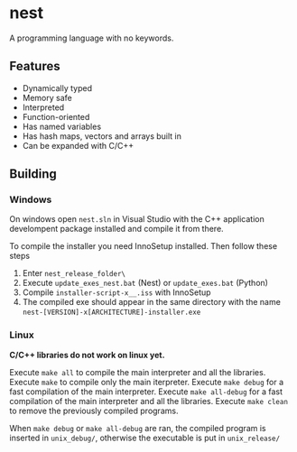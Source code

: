 # nest
A programming language with no keywords.

## Features
- Dynamically typed
- Memory safe
- Interpreted
- Function-oriented
- Has named variables
- Has hash maps, vectors and arrays built in
- Can be expanded with C/C++

## Building

### Windows

On windows open `nest.sln` in Visual Studio with the C++ application develompent
package installed and compile it from there.

To compile the installer you need InnoSetup installed. Then follow these steps
1. Enter `nest_release_folder\`
2. Execute `update_exes_nest.bat` (Nest) or `update_exes.bat` (Python)
3. Compile `installer-script-x__.iss` with InnoSetup
4. The compiled exe should appear in the same directory with the name
   `nest-[VERSION]-x[ARCHITECTURE]-installer.exe`

### Linux

**C/C++ libraries do not work on linux yet.**

Execute `make all` to compile the main interpreter and all the libraries.  
Execute `make` to compile only the main iterpreter.
Execute `make debug` for a fast compilation of the main interpreter.
Execute `make all-debug` for a fast compilation of the main interpreter and all
the libraries.
Execute `make clean` to remove the previously compiled programs.

When `make debug` or `make all-debug` are ran, the compiled program is inserted
in `unix_debug/`, otherwise the executable is put in `unix_release/`
